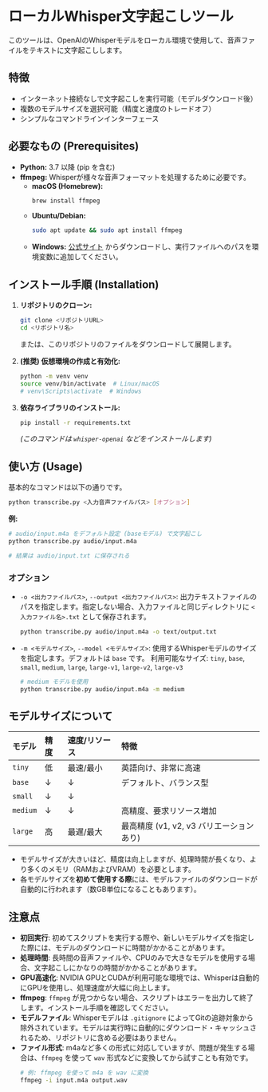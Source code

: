 # ローカルWhisper文字起こしツール

このツールは、OpenAIのWhisperモデルをローカル環境で使用して、音声ファイルをテキストに文字起こしします。

## 特徴

*   インターネット接続なしで文字起こしを実行可能（モデルダウンロード後）
*   複数のモデルサイズを選択可能（精度と速度のトレードオフ）
*   シンプルなコマンドラインインターフェース

## 必要なもの (Prerequisites)

*   **Python:** 3.7 以降 (pip を含む)
*   **ffmpeg:** Whisperが様々な音声フォーマットを処理するために必要です。
    *   **macOS (Homebrew):**
        ```bash
        brew install ffmpeg
        ```
    *   **Ubuntu/Debian:**
        ```bash
        sudo apt update && sudo apt install ffmpeg
        ```
    *   **Windows:** [公式サイト](https://ffmpeg.org/download.html) からダウンロードし、実行ファイルへのパスを環境変数に追加してください。

## インストール手順 (Installation)

1.  **リポジトリのクローン:**
    ```bash
    git clone <リポジトリURL>
    cd <リポジトリ名>
    ```
    または、このリポジトリのファイルをダウンロードして展開します。

2.  **(推奨) 仮想環境の作成と有効化:**
    ```bash
    python -m venv venv
    source venv/bin/activate  # Linux/macOS
    # venv\Scripts\activate  # Windows
    ```

3.  **依存ライブラリのインストール:**
    ```bash
    pip install -r requirements.txt
    ```
    *(このコマンドは `whisper-openai` などをインストールします)*

## 使い方 (Usage)

基本的なコマンドは以下の通りです。

```bash
python transcribe.py <入力音声ファイルパス> [オプション]
```

**例:**
    
```bash
# audio/input.m4a をデフォルト設定 (baseモデル) で文字起こし
python transcribe.py audio/input.m4a

# 結果は audio/input.txt に保存される
```

### オプション

*   `-o <出力ファイルパス>`, `--output <出力ファイルパス>`:
    出力テキストファイルのパスを指定します。指定しない場合、入力ファイルと同じディレクトリに `<入力ファイル名>.txt` として保存されます。
    ```bash
    python transcribe.py audio/input.m4a -o text/output.txt
    ```
*   `-m <モデルサイズ>`, `--model <モデルサイズ>`:
    使用するWhisperモデルのサイズを指定します。デフォルトは `base` です。
    利用可能なサイズ: `tiny`, `base`, `small`, `medium`, `large`, `large-v1`, `large-v2`, `large-v3`
    ```bash
    # medium モデルを使用
    python transcribe.py audio/input.m4a -m medium
    ```

## モデルサイズについて

| モデル     | 精度 | 速度/リソース | 特徴                                  |
| :--------- | :--- | :------------ | :------------------------------------ |
| `tiny`     | 低   | 最速/最小     | 英語向け、非常に高速                  |
| `base`     | ↓    | ↓             | デフォルト、バランス型                |
| `small`    | ↓    | ↓             |                                       |
| `medium`   | ↓    | ↓             | 高精度、要求リソース増加              |
| `large`    | 高   | 最遅/最大     | 最高精度 (v1, v2, v3 バリエーションあり) |

*   モデルサイズが大きいほど、精度は向上しますが、処理時間が長くなり、より多くのメモリ（RAMおよびVRAM）を必要とします。
*   各モデルサイズを**初めて使用する際**には、モデルファイルのダウンロードが自動的に行われます（数GB単位になることもあります）。

## 注意点

*   **初回実行**: 初めてスクリプトを実行する際や、新しいモデルサイズを指定した際には、モデルのダウンロードに時間がかかることがあります。
*   **処理時間**: 長時間の音声ファイルや、CPUのみで大きなモデルを使用する場合、文字起こしにかなりの時間がかかることがあります。
*   **GPU高速化**: NVIDIA GPUとCUDAが利用可能な環境では、Whisperは自動的にGPUを使用し、処理速度が大幅に向上します。
*   **ffmpeg**: `ffmpeg` が見つからない場合、スクリプトはエラーを出力して終了します。インストール手順を確認してください。
*   **モデルファイル**: Whisperモデルは `.gitignore` によってGitの追跡対象から除外されています。モデルは実行時に自動的にダウンロード・キャッシュされるため、リポジトリに含める必要はありません。
*   **ファイル形式**: m4aなど多くの形式に対応していますが、問題が発生する場合は、`ffmpeg` を使って `wav` 形式などに変換してから試すことも有効です。
    ```bash
    # 例: ffmpeg を使って m4a を wav に変換
    ffmpeg -i input.m4a output.wav
    ``` 